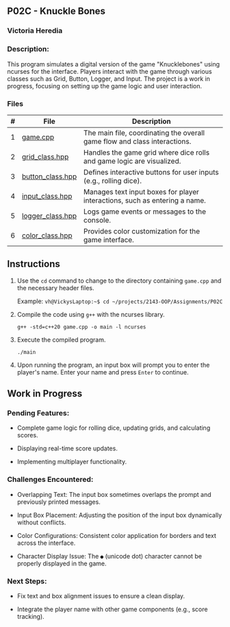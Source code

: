 ## P02C - Knuckle Bones
### Victoria Heredia
### Description:

This program simulates a digital version of the game "Knucklebones" using ncurses for the interface. Players interact with the game through various classes such as Grid, Button, Logger, and Input. The project is a work in progress, focusing on setting up the game logic and user interaction.


### Files

|   #   | File             | Description                                        |
| :---: | ---------------- | -------------------------------------------------- |
|   1   | [game.cpp](./game.cpp)   | The main file, coordinating the overall game flow and class interactions.  |
|   2   | [grid_class.hpp](./grid_class.hpp) | Handles the game grid where dice rolls and game logic are visualized. |
|   3   | [button_class.hpp](./button_class.hpp) | Defines interactive buttons for user inputs (e.g., rolling dice).  |
|   4   | [input_class.hpp](./input_class.hpp)   | Manages text input boxes for player interactions, such as entering a name. |
|   5   | [logger_class.hpp](./logger_class.hpp)   | Logs game events or messages to the console. |
|   6   | [color_class.hpp](./color_class.hpp)   | Provides color customization for the game interface. |


## Instructions

1. Use the `cd` command to change to the directory containing `game.cpp` and the necessary header files.
    
    Example:
    `vh@VickysLaptop:~$ cd ~/projects/2143-OOP/Assignments/P02C`  

2. Compile the code using `g++` with the ncurses library.
    
    `g++ -std=c++20 game.cpp -o main -l ncurses` 

3. Execute the compiled program.
    
    `./main`  

4. Upon running the program, an input box will prompt you to enter the player's name. Enter your name and press `Enter` to continue.

## Work in Progress 
### Pending Features:

- Complete game logic for rolling dice, updating grids, and calculating scores.

- Displaying real-time score updates.

- Implementing multiplayer functionality.

### Challenges Encountered:

- Overlapping Text: The input box sometimes overlaps the prompt and previously printed messages.

- Input Box Placement: Adjusting the position of the input box dynamically without conflicts.

- Color Configurations: Consistent color application for borders and text across the interface.

- Character Display Issue: The `●` (unicode dot) character cannot be properly displayed in the game.

### Next Steps:

- Fix text and box alignment issues to ensure a clean display.

- Integrate the player name with other game components (e.g., score tracking).
